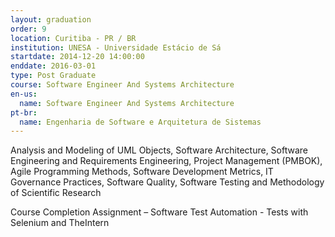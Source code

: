```yaml
---
layout: graduation
order: 9
location: Curitiba - PR / BR
institution: UNESA - Universidade Estácio de Sá
startdate: 2014-12-20 14:00:00
enddate: 2016-03-01
type: Post Graduate
course: Software Engineer And Systems Architecture
en-us:
  name: Software Engineer And Systems Architecture
pt-br:
  name: Engenharia de Software e Arquitetura de Sistemas
---
```


Analysis and Modeling of UML Objects, Software Architecture, Software Engineering and Requirements Engineering, Project Management (PMBOK), Agile Programming Methods, Software Development Metrics, IT Governance Practices, Software Quality, Software Testing and Methodology of Scientific Research

Course Completion Assignment – Software Test Automation - Tests with Selenium and TheIntern
